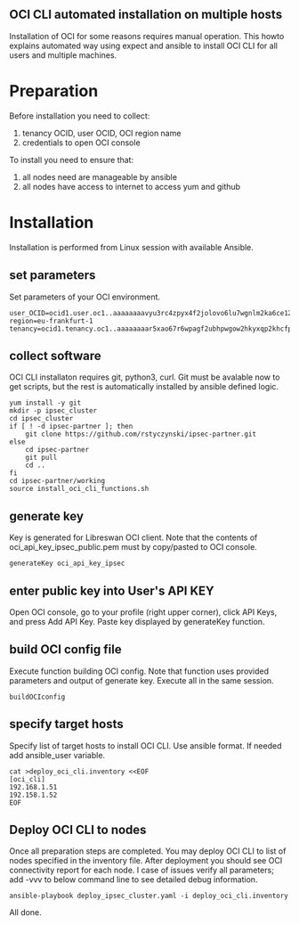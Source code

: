 OCI CLI automated installation on multiple hosts
---

Installation of OCI for some reasons requires manual operation. This howto explains automated way using expect and ansible to install OCI CLI for all users and multiple machines.

# Preparation
Before installation you need to collect: 
1. tenancy OCID, user OCID, OCI region name
2. credentials to open OCI console

To install you need to ensure that:
1. all nodes need are manageable by ansible
2. all nodes have access to internet to access yum and github

# Installation

Installation is performed from Linux session with available Ansible. 

## set parameters
Set parameters of your OCI environment.

```
user_OCID=ocid1.user.oc1..aaaaaaaavyu3rc4zpyx4f2jolovo6lu7wgnlm2ka6ce12hjxtlcaqmf6g6aa
region=eu-frankfurt-1
tenancy=ocid1.tenancy.oc1..aaaaaaaar5xao67r6wpagf2ubhpwgow2hkyxqp2khcfpgt3vwfg4fm3auw7a
```

## collect software
OCI CLI installaton requires git, python3, curl. Git must be avalable now to get scripts, but the rest is automatically installed by ansible defined logic.

```
yum install -y git
mkdir -p ipsec_cluster
cd ipsec_cluster
if [ ! -d ipsec-partner ]; then
    git clone https://github.com/rstyczynski/ipsec-partner.git
else
    cd ipsec-partner
    git pull
    cd ..
fi
cd ipsec-partner/working
source install_oci_cli_functions.sh
```

## generate key
Key is generated for Libreswan OCI client. Note that the contents of oci_api_key_ipsec_public.pem must by copy/pasted to OCI console. 

```
generateKey oci_api_key_ipsec
```

## enter public key into User's API KEY
Open OCI console, go to your profile (right upper corner), click API Keys, and press Add API Key. Paste key displayed by generateKey function.

## build OCI config file 
Execute function building OCI config. Note that function uses provided parameters and output of generate key. Execute all in the same session. 

```
buildOCIconfig
```

## specify target hosts 
Specify list of target hosts to install OCI CLI. Use ansible format. If needed add ansible_user variable.

```
cat >deploy_oci_cli.inventory <<EOF
[oci_cli]
192.168.1.51
192.158.1.52 
EOF
```

## Deploy OCI CLI to nodes
Once all preparation steps are completed. You may deploy OCI CLI to list of nodes specified in the inventory file. After deployment you should see OCI connectivity report for each node. I case of issues verify all parameters; add -vvv to below command line to see detailed debug information.

```
ansible-playbook deploy_ipsec_cluster.yaml -i deploy_oci_cli.inventory
```

All done.

